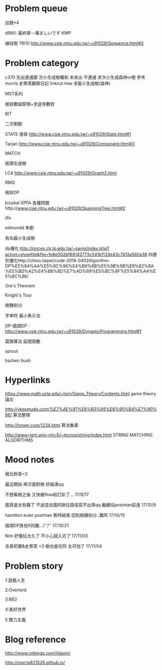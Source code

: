 # Problem queue

出題*4

d990: 最終章－痛ましいです
KMP

線段樹
11610
http://www.csie.ntnu.edu.tw/~u91029/Sequence.html#3

# Problem category

c370 先出連通圖 次小生成樹權和
未來出 不連通 求次小生成森林or樹
參考morris 史蒂芙觀察日記 linkcut tree 求最小生成樹(森林)

MST系列 

樹狀數組原理+求逆序數對

BIT 

二次剩餘

STATE 搜尋 http://www.csie.ntnu.edu.tw/~u91029/State.html#1

Tarjan http://www.csie.ntnu.edu.tw/~u91029/Component.html#3

MATCH

瓶頸生成樹

LCA http://www.csie.ntnu.edu.tw/~u91029/Graph2.html

RMQ

樹狀DP

kruskal SPFA 各種問題http://www.csie.ntnu.edu.tw/~u91029/SpanningTree.html#2

dlx

edmondd 朱劉

有向最小生成樹

dp優化 http://pisces.ck.tp.edu.tw/~peng/index.php?action=showfile&file=fe8e302bf69142773c541b1133e43c7413a560a38 四邊形優化http://chino.taipei/code-2016-0402Algorithm-DP%E5%84%AA%E5%8C%96%E4%B9%8B%E5%9B%9B%E9%82%8A%E5%BD%A2%E4%B8%8D%E7%AD%89%E5%BC%8F%E5%84%AA%E5%8C%96/

Ore's Theorem

Knight's Tour

樹鍊剖分

字串符 最小表示法

DP-插頭DP -http://www.csie.ntnu.edu.tw/~u91029/DynamicProgramming.html#1

莫隊算法 區間眾數

sprout

hacken bush

# Hyperlinks

https://www.math.ucla.edu/~tom/Game_Theory/Contents.html game theory 論文

http://ykgsmudq.com/%E7%AE%97%E6%B3%95%E6%95%B4%E7%90%86/ 算法整理

http://hzwer.com/1234.html 算法集庫

http://www-igm.univ-mlv.fr/~lecroq/string/index.html STRING MATCHING ALGORITHMS

# Mood notes
堀北鈴音<3 

最近開始
再次面對樹
好崩潰qq

不想看樹之後
又快被flow給打趴了...
17/9/17

圖真是太有趣了
不過混合圖的歐拉路徑寫不出來qq
繼續往postman前進
17/10/9

hamilton euler postman 暫時結束
回到樹鍊剖分..難阿
17/10/15

插頭DP真他X的難...ㄏㄏ
17/10/21

Nim 好像玩太久了 不小心就入坑了
17/11/03

吉普莉爾&史蒂芙 <3
樹也是坑阿 太可怕了
17/11/04

# Problem story

1:遊戲人生

2:Overlord

3:RE0

4:美好世界

5:實力主義

# Blog reference

http://www.cnblogs.com/lidaxin/

http://morris821028.github.io/
</p>
